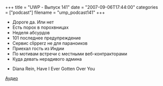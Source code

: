 +++
title = "UWP - Выпуск 141"
date = "2007-09-06T17:44:00"
categories = ["podcast"]
filename = "ump_podcast141"
+++


- Дороге да. Или нет
- Есть порох в порохвницах
- Неделя абсурдов
- 101 последнее предупреждение
- Сервис clipperz не для параноиков
- Приехал гость из Индии
- По мотивам встречи с местными веб-контракторами
- Куда девать нерадивого админа


* Diana Rein, Have I Ever Gotten Over You

[Аудио](https://podcast.umputun.com/media/ump_podcast141.mp3)
<audio src="https://podcast.umputun.com/media/ump_podcast141.mp3" preload="none">